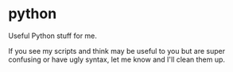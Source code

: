 python
======

Useful Python stuff for me. 

If you see my scripts and think may be useful to you but are super confusing or have ugly syntax, let me know and I'll clean them up. 
